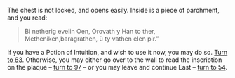 The chest is not locked, and opens easily.
Inside is a piece of parchment, and you read:
  
> Bi netherig evelin Oen,
> Orovath y Han to ther,
> Metheniken,baragrathen, ü
> ty vathen elen pir.”

If you have a Potion of Intuition, and wish
to use it now, you may do so. [Turn to 63](!consume-item!intuition-potion!63).
Otherwise, you may either go over to the wall
to read the inscription on the plaque – 
[turn to 97](97) – or you may leave and continue East – 
[turn to 54](54).
